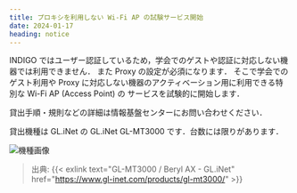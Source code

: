 ```yaml
---
title: プロキシを利用しない Wi-Fi AP の試験サービス開始
date: 2024-01-17
heading: notice
---
```


INDIGO ではユーザー認証しているため，学会でのゲストや認証に対応しない機器では利用できません．
また Proxy の設定が必須になります．
そこで学会でのゲスト利用や Proxy に対応しない機器のアクティベーション用に利用できる特別な Wi-Fi AP (Access Point) の
サービスを試験的に開始します．

貸出手順・規則などの詳細は情報基盤センターにお問い合わせください．

貸出機種は GL.iNet の GL.iNet GL-MT3000 です．台数には限りがあります．

![機種画像](https://static.gl-inet.com/www/images/products/gl-mt3000/mt3000_main.png)

> 出典: {{< exlink text="GL-MT3000 / Beryl AX - GL.iNet" href="https://www.gl-inet.com/products/gl-mt3000/" >}}